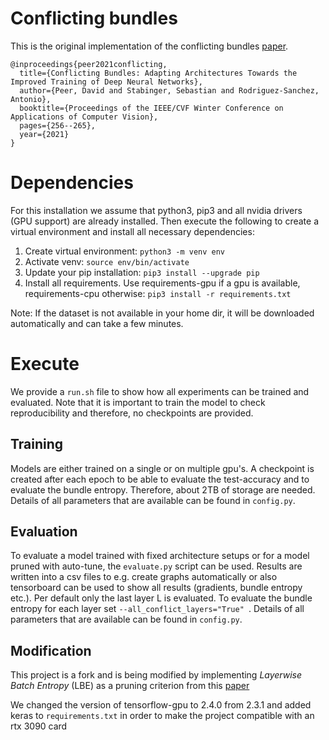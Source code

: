 # Conflicting bundles
This is the original implementation of the conflicting bundles [paper](https://arxiv.org/abs/2011.02956).

    @inproceedings{peer2021conflicting,
      title={Conflicting Bundles: Adapting Architectures Towards the Improved Training of Deep Neural Networks},
      author={Peer, David and Stabinger, Sebastian and Rodriguez-Sanchez, Antonio},
      booktitle={Proceedings of the IEEE/CVF Winter Conference on Applications of Computer Vision},
      pages={256--265},
      year={2021}
    }

# Dependencies
For this installation we assume that python3, pip3 and all nvidia drivers
(GPU support) are already installed. Then execute the following
to create a virtual environment and install all necessary dependencies:

1. Create virtual environment: ```python3 -m venv env```
2. Activate venv: ```source env/bin/activate```
3. Update your pip installation: ```pip3 install --upgrade pip```
4. Install all requirements. Use requirements-gpu if a gpu is available, requirements-cpu otherwise: ```pip3 install -r requirements.txt```

Note: If the dataset is not available in your home dir, it will be downloaded 
automatically and can take a few minutes.


# Execute 
We provide a ```run.sh``` file to show how all experiments can be trained and evaluated.
Note that it is important to train the model to check reproducibility 
and therefore, no checkpoints are provided.

## Training
Models are either trained on a single or on multiple gpu's. 
A checkpoint is created after each epoch to be able to evaluate the test-accuracy 
and to evaluate the bundle entropy. Therefore, 
about 2TB of storage are needed. Details of all parameters that are available 
can be found in ```config.py```.

## Evaluation
To evaluate a model trained with fixed architecture setups or for a model 
pruned with auto-tune, the ```evaluate.py``` script can be used. Results are 
written into a csv files to e.g. create graphs automatically or also 
tensorboard can be used to show all results (gradients, bundle entropy etc.).
Per default only the last layer L is evaluated. To evaluate the bundle 
entropy for each layer set ```--all_conflict_layers="True" ```.
Details of all parameters that are available can be found in ```config.py```.

## Modification 

This project is a fork and is being modified by implementing *Layerwise Batch Entropy* (LBE) as a pruning criterion from this [paper](https://arxiv.org/pdf/2208.01134.pdf) 


We changed the version of tensorflow-gpu to 2.4.0 from 2.3.1 and added keras to `requirements.txt` in order to make the project compatible with an rtx 3090 card
